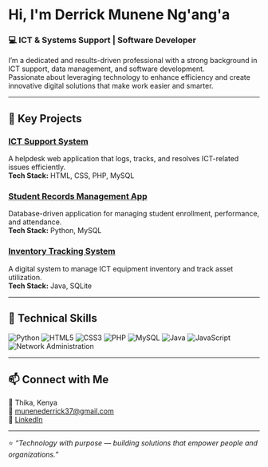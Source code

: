 # Hi, I'm Derrick Munene Ng'ang'a 
### 💻 ICT & Systems Support | Software Developer  

I’m a dedicated and results-driven professional with a strong background in ICT support, data management, and software development.  
Passionate about leveraging technology to enhance efficiency and create innovative digital solutions that make work easier and smarter.

---

## 🚀 Key Projects

### [ICT Support System](https://github.com/derrickmunene/ict-support-system)
A helpdesk web application that logs, tracks, and resolves ICT-related issues efficiently.  
**Tech Stack:** HTML, CSS, PHP, MySQL  

### [Student Records Management App](https://github.com/derrickmunene/student-records-app)
Database-driven application for managing student enrollment, performance, and attendance.  
**Tech Stack:** Python, MySQL  

### [Inventory Tracking System](https://github.com/derrickmunene/inventory-tracker)
A digital system to manage ICT equipment inventory and track asset utilization.  
**Tech Stack:** Java, SQLite  

---

## 🧠 Technical Skills  

![Python](https://img.shields.io/badge/Python-3776AB?style=for-the-badge&logo=python&logoColor=white)
![HTML5](https://img.shields.io/badge/HTML5-E34F26?style=for-the-badge&logo=html5&logoColor=white)
![CSS3](https://img.shields.io/badge/CSS3-1572B6?style=for-the-badge&logo=css3&logoColor=white)
![PHP](https://img.shields.io/badge/PHP-777BB4?style=for-the-badge&logo=php&logoColor=white)
![MySQL](https://img.shields.io/badge/MySQL-4479A1?style=for-the-badge&logo=mysql&logoColor=white)
![Java](https://img.shields.io/badge/Java-ED8B00?style=for-the-badge&logo=openjdk&logoColor=white)
![JavaScript](https://img.shields.io/badge/JavaScript-F7DF1E?style=for-the-badge&logo=javascript&logoColor=black)
![Network Administration](https://img.shields.io/badge/Network_Admin-00599C?style=for-the-badge&logo=cisco&logoColor=white)

---

## 📫 Connect with Me

📍 Thika, Kenya  
📧 [munenederrick37@gmail.com](mailto:munenederrick37@gmail.com)  
💼 [LinkedIn](https://www.linkedin.com/in/derrick-ng-ang-a-8108b7259)   

---

⭐️ *“Technology with purpose — building solutions that empower people and organizations.”*  
